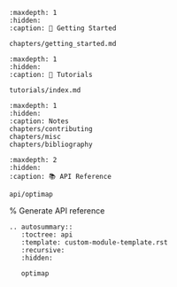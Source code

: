 ```{toctree}
:maxdepth: 1
:hidden:
:caption: 🚀 Getting Started

chapters/getting_started.md

```

```{toctree}
:maxdepth: 1
:hidden:
:caption: 🚀 Tutorials

tutorials/index.md
```

```{toctree}
:maxdepth: 1
:hidden:
:caption: Notes
chapters/contributing
chapters/misc
chapters/bibliography
```

```{toctree}
:maxdepth: 2
:hidden:
:caption: 📚 API Reference

api/optimap
```

% Generate API reference

```{eval-rst}
.. autosummary::
   :toctree: api
   :template: custom-module-template.rst
   :recursive:
   :hidden:

   optimap
```

```{include} ../README.md
```
